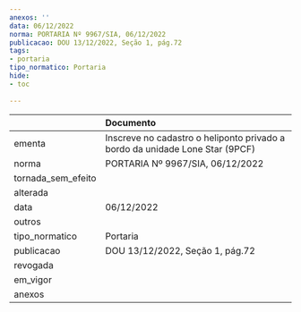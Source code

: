 ```yaml
---
anexos: ''
data: 06/12/2022
norma: PORTARIA Nº 9967/SIA, 06/12/2022
publicacao: DOU 13/12/2022, Seção 1, pág.72
tags:
- portaria
tipo_normatico: Portaria
hide: 
- toc 
 
---
```


|                    | Documento                                                                    |
|:-------------------|:-----------------------------------------------------------------------------|
| ementa             | Inscreve no cadastro o heliponto privado a bordo da unidade Lone Star (9PCF) |
| norma              | PORTARIA Nº 9967/SIA, 06/12/2022                                             |
| tornada_sem_efeito |                                                                              |
| alterada           |                                                                              |
| data               | 06/12/2022                                                                   |
| outros             |                                                                              |
| tipo_normatico     | Portaria                                                                     |
| publicacao         | DOU 13/12/2022, Seção 1, pág.72                                              |
| revogada           |                                                                              |
| em_vigor           |                                                                              |
| anexos             |                                                                              |